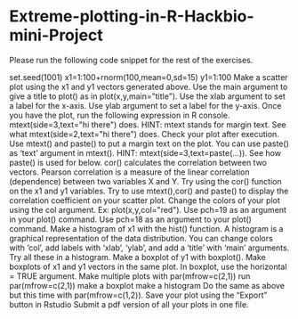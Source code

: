 # Extreme-plotting-in-R-Hackbio-mini-Project


Please run the following code snippet for the rest of the exercises.

set.seed(1001)
x1=1:100+rnorm(100,mean=0,sd=15)
y1=1:100
Make a scatter plot using the x1 and y1 vectors generated above.
Use the main argument to give a title to plot() as in plot(x,y,main="title").
Use the xlab argument to set a label for the x-axis. Use ylab argument to set a label for the y-axis.
Once you have the plot, run the following expression in R console. mtext(side=3,text="hi there") does. HINT: mtext stands for margin text.
See what mtext(side=2,text="hi there") does. Check your plot after execution.
Use mtext() and paste() to put a margin text on the plot. You can use paste() as ‘text’ argument in mtext(). HINT: mtext(side=3,text=paste(...)). See how paste() is used for below.
cor() calculates the correlation between two vectors. Pearson correlation is a measure of the linear correlation (dependence) between two variables X and Y. Try using the cor() function on the x1 and y1 variables.
Try to use mtext(),cor() and paste() to display the correlation coefficient on your scatter plot.
Change the colors of your plot using the col argument. Ex: plot(x,y,col="red").
Use pch=19 as an argument in your plot() command.
Use pch=18 as an argument to your plot() command.
Make a histogram of x1 with the hist() function. A histogram is a graphical representation of the data distribution.
You can change colors with ‘col’, add labels with ‘xlab’, ‘ylab’, and add a ‘title’ with ‘main’ arguments. Try all these in a histogram.
Make a boxplot of y1 with boxplot().
Make boxplots of x1 and y1 vectors in the same plot.
In boxplot, use the horizontal = TRUE argument.
Make multiple plots with par(mfrow=c(2,1))
run par(mfrow=c(2,1))
make a boxplot
make a histogram
Do the same as above but this time with par(mfrow=c(1,2)).
Save your plot using the “Export” button in Rstudio
Submit a pdf version of all your plots in one file.
